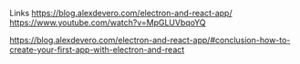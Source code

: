 Links
https://blog.alexdevero.com/electron-and-react-app/
https://www.youtube.com/watch?v=MpGLUVbqoYQ

https://blog.alexdevero.com/electron-and-react-app/#conclusion-how-to-create-your-first-app-with-electron-and-react
